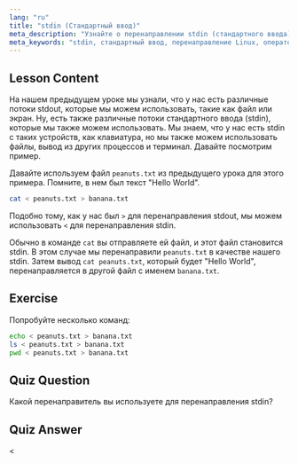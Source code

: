 ```yaml
---
lang: "ru"
title: "stdin (Стандартный ввод)"
meta_description: "Узнайте о перенаправлении stdin (стандартного ввода) в Linux. Поймите, как использовать оператор '<' с файлами и командами. Изучите практические примеры и улучшите свои навыки работы с командной строкой Linux."
meta_keywords: "stdin, стандартный ввод, перенаправление Linux, оператор <, учебник Linux, командная строка, для начинающих, руководство"
---
```


## Lesson Content

На нашем предыдущем уроке мы узнали, что у нас есть различные потоки stdout, которые мы можем использовать, такие как файл или экран. Ну, есть также различные потоки стандартного ввода (stdin), которые мы также можем использовать. Мы знаем, что у нас есть stdin с таких устройств, как клавиатура, но мы также можем использовать файлы, вывод из других процессов и терминал. Давайте посмотрим пример.

Давайте используем файл `peanuts.txt` из предыдущего урока для этого примера. Помните, в нем был текст "Hello World".

```bash
cat < peanuts.txt > banana.txt
```

Подобно тому, как у нас был `>` для перенаправления stdout, мы можем использовать `<` для перенаправления stdin.

Обычно в команде `cat` вы отправляете ей файл, и этот файл становится stdin. В этом случае мы перенаправили `peanuts.txt` в качестве нашего stdin. Затем вывод `cat peanuts.txt`, который будет "Hello World", перенаправляется в другой файл с именем `banana.txt`.

## Exercise

Попробуйте несколько команд:

```bash
echo < peanuts.txt > banana.txt
ls < peanuts.txt > banana.txt
pwd < peanuts.txt > banana.txt
```

## Quiz Question

Какой перенаправитель вы используете для перенаправления stdin?

## Quiz Answer

<
